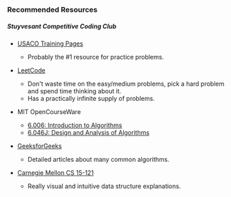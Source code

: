 ### Recommended Resources
##### Stuyvesant Competitive Coding Club

- [USACO Training Pages](https://train.usaco.org/usacogate)
	- Probably the #1 resource for practice problems.

- [LeetCode](https://leetcode.com/problemset/all/)
	- Don't waste time on the easy/medium problems, pick a hard problem and spend time thinking about it.
	- Has a practically infinite supply of problems.

- MIT OpenCourseWare
	- [6.006: Introduction to Algorithms](https://www.youtube.com/watch?v=HtSuA80QTyo&list=PLUl4u3cNGP61Oq3tWYp6V_F-5jb5L2iHb)
	- [6.046J: Design and Analysis of Algorithms](https://www.youtube.com/watch?v=2P-yW7LQr08&list=PLUl4u3cNGP6317WaSNfmCvGym2ucw3oGp)

- [GeeksforGeeks](https://www.geeksforgeeks.org/)
	- Detailed articles about many common algorithms.

- [Carnegie Mellon CS 15-121](https://www.cs.cmu.edu/~adamchik/15-121/lectures/)
	- Really visual and intuitive data structure explanations.